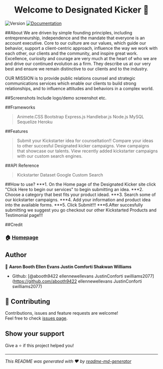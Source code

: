 <h1 align="center">Welcome to Designated Kicker 👋</h1>
<p>
  <img alt="Version" src="https://img.shields.io/badge/version-1.0.0-blue.svg?cacheSeconds=2592000" />
  <a href="https://github.com/ABooth9422/Project2/blob/master/README.md">
    <img alt="Documentation" src="https://img.shields.io/badge/documentation-yes-brightgreen.svg" target="_blank" />
  </a>
</p>

##About
We are driven by simple founding principles, including entrepreneurship, independence and the mandate that everyone is an account executive. Core to our culture are our values, which guide our behavior, support a client-centric approach, influence the way we work with each other, our clients and the community, and inspire great work. Excellence, curiosity and courage are very much at the heart of who we are and drive our continued evolution as a firm. They describe us at our very best and ensure we remain distinctive to our clients and to the industry.

OUR MISSION is to provide public relations counsel and strategic communications services which enable our clients to build strong relationships, and to influence attitudes and behaviors in a complex world.

##Screenshots
Include logo/demo screenshot etc.

##Frameworks
>Animete.CSS
>Bootstrap
>Express.js
>Handlebar.js
>Node.js
>MySQL
>Sequelize
>Heroku

##Features
>Submit your Kickstarter idea for counseltation!!
>Compare your ideas to other succesful Designated kicker campaigns.
>View campaigns that showcase our talents.
>View recently added kickstarter campaigns with our custom search engines.

##API Reference
>Kickstarter Dataset
>Google Custom Search

##How to use?
***1. On the Home page of the Designated Kicker site click "Click Here to begin our services" to begin submitting an idea.
***2. Choose a category that best fits your product idead.
***3. Search some of our kickstarter campaigns. 
***4. Add your information and product idea into the available forms. 
***5. Click Submit!!!
***6.After succesfully submitting we suggest you go checkout our other Kickstarted Products and Testimonial page!!!

##Credit


### 🏠 [Homepage](https://blooming-atoll-38469.herokuapp.com/)

## Author

👤 **Aaron Booth Ellen Evans Justin Comforti Shakwan Williams**

* Github: [@abooth9422 ellennewellevans JustinConforti swilliams2077](https://github.com/abooth9422 ellennewellevans JustinConforti swilliams2077)

## 🤝 Contributing

Contributions, issues and feature requests are welcome!<br />Feel free to check [issues page](https://github.com/ABooth9422/Project2/issues).

## Show your support

Give a ⭐️ if this project helped you!

***
_This README was generated with ❤️ by [readme-md-generator](https://github.com/kefranabg/readme-md-generator)_